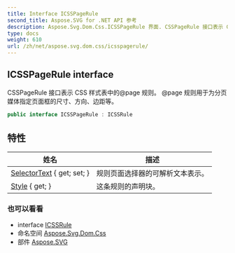 ```yaml
---
title: Interface ICSSPageRule
second_title: Aspose.SVG for .NET API 参考
description: Aspose.Svg.Dom.Css.ICSSPageRule 界面. CSSPageRule 接口表示 CSS 样式表中的page 规则 page 规则用于为分页媒体指定页面框的尺寸方向边距等
type: docs
weight: 610
url: /zh/net/aspose.svg.dom.css/icsspagerule/
---
```

## ICSSPageRule interface

CSSPageRule 接口表示 CSS 样式表中的@page 规则。 @page 规则用于为分页媒体指定页面框的尺寸、方向、边距等。

```csharp
public interface ICSSPageRule : ICSSRule
```

## 特性

| 姓名 | 描述 |
| --- | --- |
| [SelectorText](../../aspose.svg.dom.css/icsspagerule/selectortext/) { get; set; } | 规则页面选择器的可解析文本表示。 |
| [Style](../../aspose.svg.dom.css/icsspagerule/style/) { get; } | 这条规则的声明块。 |

### 也可以看看

* interface [ICSSRule](../icssrule/)
* 命名空间 [Aspose.Svg.Dom.Css](../../aspose.svg.dom.css/)
* 部件 [Aspose.SVG](../../)


